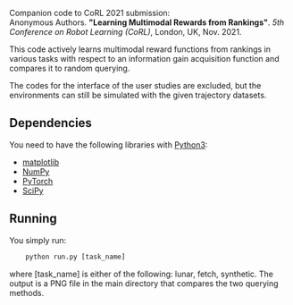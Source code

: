 Companion code to CoRL 2021 submission:  
Anonymous Authors. **"Learning Multimodal Rewards from Rankings"**. *5th Conference on Robot Learning (CoRL)*, London, UK, Nov. 2021.

This code actively learns multimodal reward functions from rankings in various tasks with respect to an information gain acquisition function and compares it to random querying.

The codes for the interface of the user studies are excluded, but the environments can still be simulated with the given trajectory datasets.

## Dependencies
You need to have the following libraries with [Python3](http://www.python.org/downloads):
- [matplotlib](http://matplotlib.org/)
- [NumPy](http://www.numpy.org/)
- [PyTorch](https://pytorch.org/)
- [SciPy](http://www.scipy.org/)

## Running
You simply run:
```python
	python run.py [task_name]
```
where \[task_name\] is either of the following: lunar, fetch, synthetic.
The output is a PNG file in the main directory that compares the two querying methods.